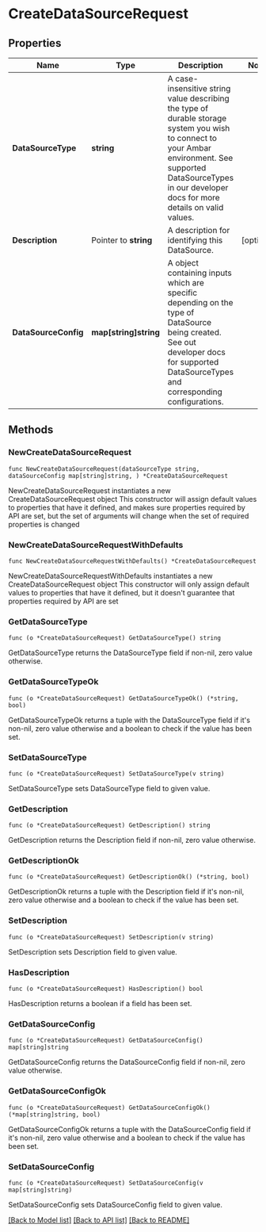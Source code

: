 # CreateDataSourceRequest

## Properties

Name | Type | Description | Notes
------------ | ------------- | ------------- | -------------
**DataSourceType** | **string** | A case-insensitive string value describing the type of durable storage system you wish to connect to your Ambar environment. See supported DataSourceTypes in our developer docs for more details on valid values. | 
**Description** | Pointer to **string** | A description for identifying this DataSource. | [optional] 
**DataSourceConfig** | **map[string]string** | A object containing inputs which are specific depending on the type of DataSource being created. See out developer docs for supported DataSourceTypes and corresponding configurations. | 

## Methods

### NewCreateDataSourceRequest

`func NewCreateDataSourceRequest(dataSourceType string, dataSourceConfig map[string]string, ) *CreateDataSourceRequest`

NewCreateDataSourceRequest instantiates a new CreateDataSourceRequest object
This constructor will assign default values to properties that have it defined,
and makes sure properties required by API are set, but the set of arguments
will change when the set of required properties is changed

### NewCreateDataSourceRequestWithDefaults

`func NewCreateDataSourceRequestWithDefaults() *CreateDataSourceRequest`

NewCreateDataSourceRequestWithDefaults instantiates a new CreateDataSourceRequest object
This constructor will only assign default values to properties that have it defined,
but it doesn't guarantee that properties required by API are set

### GetDataSourceType

`func (o *CreateDataSourceRequest) GetDataSourceType() string`

GetDataSourceType returns the DataSourceType field if non-nil, zero value otherwise.

### GetDataSourceTypeOk

`func (o *CreateDataSourceRequest) GetDataSourceTypeOk() (*string, bool)`

GetDataSourceTypeOk returns a tuple with the DataSourceType field if it's non-nil, zero value otherwise
and a boolean to check if the value has been set.

### SetDataSourceType

`func (o *CreateDataSourceRequest) SetDataSourceType(v string)`

SetDataSourceType sets DataSourceType field to given value.


### GetDescription

`func (o *CreateDataSourceRequest) GetDescription() string`

GetDescription returns the Description field if non-nil, zero value otherwise.

### GetDescriptionOk

`func (o *CreateDataSourceRequest) GetDescriptionOk() (*string, bool)`

GetDescriptionOk returns a tuple with the Description field if it's non-nil, zero value otherwise
and a boolean to check if the value has been set.

### SetDescription

`func (o *CreateDataSourceRequest) SetDescription(v string)`

SetDescription sets Description field to given value.

### HasDescription

`func (o *CreateDataSourceRequest) HasDescription() bool`

HasDescription returns a boolean if a field has been set.

### GetDataSourceConfig

`func (o *CreateDataSourceRequest) GetDataSourceConfig() map[string]string`

GetDataSourceConfig returns the DataSourceConfig field if non-nil, zero value otherwise.

### GetDataSourceConfigOk

`func (o *CreateDataSourceRequest) GetDataSourceConfigOk() (*map[string]string, bool)`

GetDataSourceConfigOk returns a tuple with the DataSourceConfig field if it's non-nil, zero value otherwise
and a boolean to check if the value has been set.

### SetDataSourceConfig

`func (o *CreateDataSourceRequest) SetDataSourceConfig(v map[string]string)`

SetDataSourceConfig sets DataSourceConfig field to given value.



[[Back to Model list]](../README.md#documentation-for-models) [[Back to API list]](../README.md#documentation-for-api-endpoints) [[Back to README]](../README.md)


